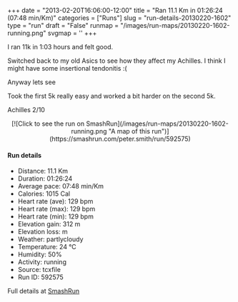 +++
date = "2013-02-20T16:06:00-12:00"
title = "Ran 11.1 Km in 01:26:24 (07:48 min/Km)"
categories = ["Runs"]
slug = "run-details-20130220-1602"
type = "run"
draft = "False"
runmap = "/images/run-maps/20130220-1602-running.png"
svgmap = '<polyline points="0 32, 3 27, 12 28, 20 17, 33 23, 37 27, 42 27, 51 29, 55 32, 61 21, 66 19, 75 19, 84 15, 90 16, 96 27, 100 29, 89 40, 84 39, 69 46, 56 44, 52 52, 48 68, 43 73, 42 81, 30 85, 19 78, 5 72, 4 69, 8 61, 12 58, 22 58, 38 53, 41 51, 52 52, 56 43, 59 38, 56 34, 60 28, 72 22, 83 21, 90 22, 92 23, 92 29, 88 30, 85 28, 85 24, 79 23, 82 29, 80 35, 79 38, 69 44, 57 44, 52 52, 42 51, 39 53, 21 58, 12 58, 8 62, 4 69, 5 72, 4 69, 7 62, 11 59, 11 56, 10 52, 6 49, 5 42, 1 40">'
+++

I ran 11k in 1:03 hours and felt good. 

Switched back to my old Asics to see how they affect my Achilles. I think I might have some insertional tendonitis :(

Anyway lets see

Took the first 5k really easy and worked a bit harder on the second 5k. 

Achilles 2/10



<!--more-->

<center>
[![Click to see the run on SmashRun](/images/run-maps/20130220-1602-running.png "A map of this run")](https://smashrun.com/peter.smith/run/592575)
</center>

#### Run details

* Distance: 11.1 Km
* Duration: 01:26:24
* Average pace: 07:48 min/Km
* Calories: 1015 Cal
* Heart rate (ave): 129 bpm
* Heart rate (max): 129 bpm
* Heart rate (min): 129 bpm
* Elevation gain: 312 m
* Elevation loss:  m
* Weather: partlycloudy
* Temperature: 24 &deg;C
* Humidity: 50%
* Activity: running
* Source: tcxfile
* Run ID: 592575

Full details at [SmashRun](https://smashrun.com/peter.smith/run/592575)